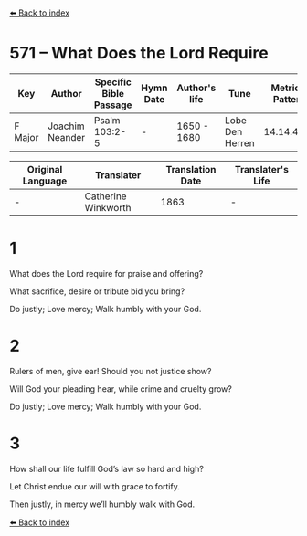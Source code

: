 [⬅️ Back to index](../README.md)

# 571 – What Does the Lord Require

Key | Author   | Specific Bible Passage     |Hymn Date |Author's life |Tune |Metrical Pattern   |Composer/Source                                                                                        
-- | --------- | ---------------------------|----------|--------------|-----|-------------------|-------------   
F Major  | Joachim Neander      | Psalm 103:2-5 | -  | 1650 - 1680 | Lobe Den Herren | 14.14.4.7.8 | Chorale Book for England, 1863 

Original Language | Translater | Translation Date   | Translater's Life     
----------------- | --------- | --------------------|-------------   
\-  | Catherine Winkworth      | 1863 | -  | 1827 - 1878 



# 1

What does the Lord require for praise and offering?

What sacrifice, desire or tribute bid you bring?

Do justly; Love mercy; Walk humbly with your God.



# 2

Rulers of men, give ear! Should you not justice show?

Will God your pleading hear, while crime and cruelty grow?

Do justly; Love mercy; Walk humbly with your God.



# 3

How shall our life fulfill God’s law so hard and high?

Let Christ endue our will with grace to fortify.

Then justly, in mercy we’ll humbly walk with God.

[⬅️ Back to index](../README.md)
